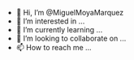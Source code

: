 - 👋 Hi, I’m @MiguelMoyaMarquez
- 👀 I’m interested in ...
- 🌱 I’m currently learning ...
- 💞️ I’m looking to collaborate on ...
- 📫 How to reach me ...

<!---
MiguelMoyaMarquez/MiguelMoyaMarquez is a ✨ special ✨ repository because its `README.md` (this file) appears on your GitHub profile.
You can click the Preview link to take a look at your changes.
--->
